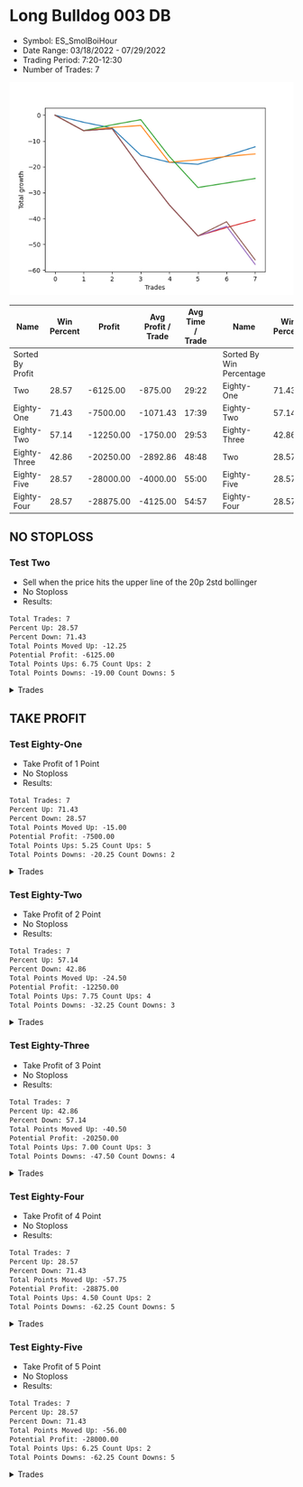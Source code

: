 # Long Bulldog 003 DB 
- Symbol: ES_SmolBoiHour
- Date Range: 03/18/2022 - 07/29/2022
- Trading Period: 7:20-12:30
- Number of Trades: 7

![Plot](LongBulldog003DBES_SmolBoiHour.png)

| Name | Win Percent | Profit | Avg Profit / Trade | Avg Time / Trade |      | Name | Win Percent | Profit | Avg Profit / Trade | Avg Time / Trade |
| ---- | ----------- | ------ | ------------------ | ---------------- | ---- | ---- | ----------- | ------ | ------------------ | ---------------- |
| Sorted By <br> Profit | | | | | | Sorted By <br> Win Percentage ||||
| Two | 28.57 | -6125.00 | -875.00 | 29:22 |     | Eighty-One | 71.43 | -7500.00 | -1071.43 | 17:39 |
| Eighty-One | 71.43 | -7500.00 | -1071.43 | 17:39 |     | Eighty-Two | 57.14 | -12250.00 | -1750.00 | 29:53 |
| Eighty-Two | 57.14 | -12250.00 | -1750.00 | 29:53 |     | Eighty-Three | 42.86 | -20250.00 | -2892.86 | 48:48 |
| Eighty-Three | 42.86 | -20250.00 | -2892.86 | 48:48 |     | Two | 28.57 | -6125.00 | -875.00 | 29:22 |
| Eighty-Five | 28.57 | -28000.00 | -4000.00 | 55:00 |     | Eighty-Five | 28.57 | -28000.00 | -4000.00 | 55:00 |
| Eighty-Four | 28.57 | -28875.00 | -4125.00 | 54:57 |     | Eighty-Four | 28.57 | -28875.00 | -4125.00 | 54:57 |

## NO STOPLOSS

### Test Two
* Sell when the price hits the upper line of the 20p 2std bollinger
* No Stoploss
* Results:
```
Total Trades: 7
Percent Up: 28.57
Percent Down: 71.43
Total Points Moved Up: -12.25
Potential Profit: -6125.00
Total Points Ups: 6.75 Count Ups: 2
Total Points Downs: -19.00 Count Downs: 5
```

<details><summary>Trades</summary>

<code>In: 2022-03-23 10:23:00		Out: 2022-03-23 10:54:25		Total Position Time: 31:25		Total Move Up: -2.75		Total to Date: -2.75</code> <br />
<code>In: 2022-03-25 08:14:00		Out: 2022-03-25 08:41:45		Total Position Time: 27:45		Total Move Up: -2.25		Total to Date: -5.00</code> <br />
<code>In: 2022-03-28 08:27:00		Out: 2022-03-28 09:07:10		Total Position Time: 40:10		Total Move Up: -10.50		Total to Date: -15.50</code> <br />
<code>In: 2022-04-18 08:26:00		Out: 2022-04-18 08:59:35		Total Position Time: 33:35		Total Move Up: -2.75		Total to Date: -18.25</code> <br />
<code>In: 2022-04-18 08:29:00		Out: 2022-04-18 08:59:35		Total Position Time: 30:35		Total Move Up: -0.75		Total to Date: -19.00</code> <br />
<code>In: 2022-06-06 08:19:00		Out: 2022-06-06 08:43:00		Total Position Time: 24:00		Total Move Up: 3.25		Total to Date: -15.75</code> <br />
<code>In: 2022-06-08 09:41:00		Out: 2022-06-08 09:59:10		Total Position Time: 18:10		Total Move Up: 3.50		Total to Date: -12.25</code> <br />


</details>

## TAKE PROFIT

### Test Eighty-One
* Take Profit of 1 Point
* No Stoploss
* Results:
```
Total Trades: 7
Percent Up: 71.43
Percent Down: 28.57
Total Points Moved Up: -15.00
Potential Profit: -7500.00
Total Points Ups: 5.25 Count Ups: 5
Total Points Downs: -20.25 Count Downs: 2
```

<details><summary>Trades</summary>

<code>In: 2022-03-23 10:23:00		Out: 2022-03-23 11:22:55		Total Position Time: 59:55		Total Move Up: -6.00		Total to Date: -6.00</code> <br />
<code>In: 2022-03-25 08:14:00		Out: 2022-03-25 08:15:50		Total Position Time: 01:50		Total Move Up: 1.25		Total to Date: -4.75</code> <br />
<code>In: 2022-03-28 08:27:00		Out: 2022-03-28 08:27:45		Total Position Time: 00:45		Total Move Up: 0.75		Total to Date: -4.00</code> <br />
<code>In: 2022-04-18 08:26:00		Out: 2022-04-18 09:25:55		Total Position Time: 59:55		Total Move Up: -14.25		Total to Date: -18.25</code> <br />
<code>In: 2022-04-18 08:29:00		Out: 2022-04-18 08:29:25		Total Position Time: 00:25		Total Move Up: 1.00		Total to Date: -17.25</code> <br />
<code>In: 2022-06-06 08:19:00		Out: 2022-06-06 08:19:10		Total Position Time: 00:10		Total Move Up: 1.25		Total to Date: -16.00</code> <br />
<code>In: 2022-06-08 09:41:00		Out: 2022-06-08 09:41:35		Total Position Time: 00:35		Total Move Up: 1.00		Total to Date: -15.00</code> <br />


</details>

### Test Eighty-Two
* Take Profit of 2 Point
* No Stoploss
* Results:
```
Total Trades: 7
Percent Up: 57.14
Percent Down: 42.86
Total Points Moved Up: -24.50
Potential Profit: -12250.00
Total Points Ups: 7.75 Count Ups: 4
Total Points Downs: -32.25 Count Downs: 3
```

<details><summary>Trades</summary>

<code>In: 2022-03-23 10:23:00		Out: 2022-03-23 11:22:55		Total Position Time: 59:55		Total Move Up: -6.00		Total to Date: -6.00</code> <br />
<code>In: 2022-03-25 08:14:00		Out: 2022-03-25 08:16:05		Total Position Time: 02:05		Total Move Up: 2.25		Total to Date: -3.75</code> <br />
<code>In: 2022-03-28 08:27:00		Out: 2022-03-28 08:28:10		Total Position Time: 01:10		Total Move Up: 2.00		Total to Date: -1.75</code> <br />
<code>In: 2022-04-18 08:26:00		Out: 2022-04-18 09:25:55		Total Position Time: 59:55		Total Move Up: -14.25		Total to Date: -16.00</code> <br />
<code>In: 2022-04-18 08:29:00		Out: 2022-04-18 09:28:55		Total Position Time: 59:55		Total Move Up: -12.00		Total to Date: -28.00</code> <br />
<code>In: 2022-06-06 08:19:00		Out: 2022-06-06 08:29:05		Total Position Time: 10:05		Total Move Up: 1.75		Total to Date: -26.25</code> <br />
<code>In: 2022-06-08 09:41:00		Out: 2022-06-08 09:57:10		Total Position Time: 16:10		Total Move Up: 1.75		Total to Date: -24.50</code> <br />


</details>

### Test Eighty-Three
* Take Profit of 3 Point
* No Stoploss
* Results:
```
Total Trades: 7
Percent Up: 42.86
Percent Down: 57.14
Total Points Moved Up: -40.50
Potential Profit: -20250.00
Total Points Ups: 7.00 Count Ups: 3
Total Points Downs: -47.50 Count Downs: 4
```

<details><summary>Trades</summary>

<code>In: 2022-03-23 10:23:00		Out: 2022-03-23 11:22:55		Total Position Time: 59:55		Total Move Up: -6.00		Total to Date: -6.00</code> <br />
<code>In: 2022-03-25 08:14:00		Out: 2022-03-25 09:13:55		Total Position Time: 59:55		Total Move Up: 0.75		Total to Date: -5.25</code> <br />
<code>In: 2022-03-28 08:27:00		Out: 2022-03-28 09:26:55		Total Position Time: 59:55		Total Move Up: -15.25		Total to Date: -20.50</code> <br />
<code>In: 2022-04-18 08:26:00		Out: 2022-04-18 09:25:55		Total Position Time: 59:55		Total Move Up: -14.25		Total to Date: -34.75</code> <br />
<code>In: 2022-04-18 08:29:00		Out: 2022-04-18 09:28:55		Total Position Time: 59:55		Total Move Up: -12.00		Total to Date: -46.75</code> <br />
<code>In: 2022-06-06 08:19:00		Out: 2022-06-06 08:43:00		Total Position Time: 24:00		Total Move Up: 3.25		Total to Date: -43.50</code> <br />
<code>In: 2022-06-08 09:41:00		Out: 2022-06-08 09:59:05		Total Position Time: 18:05		Total Move Up: 3.00		Total to Date: -40.50</code> <br />


</details>

### Test Eighty-Four
* Take Profit of 4 Point
* No Stoploss
* Results:
```
Total Trades: 7
Percent Up: 28.57
Percent Down: 71.43
Total Points Moved Up: -57.75
Potential Profit: -28875.00
Total Points Ups: 4.50 Count Ups: 2
Total Points Downs: -62.25 Count Downs: 5
```

<details><summary>Trades</summary>

<code>In: 2022-03-23 10:23:00		Out: 2022-03-23 11:22:55		Total Position Time: 59:55		Total Move Up: -6.00		Total to Date: -6.00</code> <br />
<code>In: 2022-03-25 08:14:00		Out: 2022-03-25 09:13:55		Total Position Time: 59:55		Total Move Up: 0.75		Total to Date: -5.25</code> <br />
<code>In: 2022-03-28 08:27:00		Out: 2022-03-28 09:26:55		Total Position Time: 59:55		Total Move Up: -15.25		Total to Date: -20.50</code> <br />
<code>In: 2022-04-18 08:26:00		Out: 2022-04-18 09:25:55		Total Position Time: 59:55		Total Move Up: -14.25		Total to Date: -34.75</code> <br />
<code>In: 2022-04-18 08:29:00		Out: 2022-04-18 09:28:55		Total Position Time: 59:55		Total Move Up: -12.00		Total to Date: -46.75</code> <br />
<code>In: 2022-06-06 08:19:00		Out: 2022-06-06 08:44:15		Total Position Time: 25:15		Total Move Up: 3.75		Total to Date: -43.00</code> <br />
<code>In: 2022-06-08 09:41:00		Out: 2022-06-08 10:40:55		Total Position Time: 59:55		Total Move Up: -14.75		Total to Date: -57.75</code> <br />


</details>

### Test Eighty-Five
* Take Profit of 5 Point
* No Stoploss
* Results:
```
Total Trades: 7
Percent Up: 28.57
Percent Down: 71.43
Total Points Moved Up: -56.00
Potential Profit: -28000.00
Total Points Ups: 6.25 Count Ups: 2
Total Points Downs: -62.25 Count Downs: 5
```

<details><summary>Trades</summary>

<code>In: 2022-03-23 10:23:00		Out: 2022-03-23 11:22:55		Total Position Time: 59:55		Total Move Up: -6.00		Total to Date: -6.00</code> <br />
<code>In: 2022-03-25 08:14:00		Out: 2022-03-25 09:13:55		Total Position Time: 59:55		Total Move Up: 0.75		Total to Date: -5.25</code> <br />
<code>In: 2022-03-28 08:27:00		Out: 2022-03-28 09:26:55		Total Position Time: 59:55		Total Move Up: -15.25		Total to Date: -20.50</code> <br />
<code>In: 2022-04-18 08:26:00		Out: 2022-04-18 09:25:55		Total Position Time: 59:55		Total Move Up: -14.25		Total to Date: -34.75</code> <br />
<code>In: 2022-04-18 08:29:00		Out: 2022-04-18 09:28:55		Total Position Time: 59:55		Total Move Up: -12.00		Total to Date: -46.75</code> <br />
<code>In: 2022-06-06 08:19:00		Out: 2022-06-06 08:44:30		Total Position Time: 25:30		Total Move Up: 5.50		Total to Date: -41.25</code> <br />
<code>In: 2022-06-08 09:41:00		Out: 2022-06-08 10:40:55		Total Position Time: 59:55		Total Move Up: -14.75		Total to Date: -56.00</code> <br />


</details>